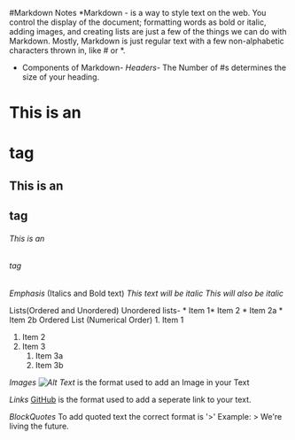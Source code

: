 

#Markdown Notes 
*Markdown - is a way to style text on the web. You control the display of the document; formatting words as bold or italic, adding images, and creating lists are just a few of the things we can do with Markdown. Mostly, Markdown is just regular text with a few non-alphabetic characters thrown in, like # or *. 

* Components of Markdown- 
 *Headers*- The Number of #s determines the size of your heading.
# This is an <h1> tag
## This is an <h2> tag
###### This is an <h6> tag

*Emphasis* (Italics and Bold text)
*This text will be italic*
_This will also be italic_

Lists(Ordered and Unordered)
Unordered lists- * Item 1* Item 2 * Item 2a  * Item 2b
Ordered List (Numerical Order) 1. Item 1
1. Item 2
1. Item 3
   1. Item 3a
   1. Item 3b

*Images*
 _![Alt Text](url)_ is the format used to add an Image in your Text 
 
 *Links* 
 [GitHub](http://github.com) is the format used to add a seperate link to your text.
 
 *BlockQuotes* 
 To add quoted text the correct format is '>' Example: > We're living the future.
 
